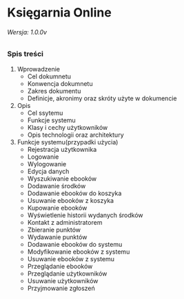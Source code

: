 # Księgarnia Online
###### Wersja: 1.0.0v


### Spis treści

1. Wprowadzenie
   * Cel dokumnetu
   * Konwencja dokumnetu 
   * Zakres dokumentu
   * Definicje, akronimy oraz skróty użyte w dokumencie 
2. Opis
   * Cel ssytemu
   * Funkcje systemu
   * Klasy i cechy użytkowników
   * Opis technologii oraz architektury
3. Funkcje systemu(przypadki użycia)
   * Rejestracja użytkownika 
   * Logowanie
   * Wylogowanie
   * Edycja danych
   * Wyszukiwanie ebooków
   * Dodawanie środków
   * Dodawanie ebooków do koszyka
   * Usuwanie ebooków z koszyka
   * Kupowanie ebooków
   * Wyświetlenie historii wydanych środków
   * Kontakt z administratorem 
   * Zbieranie punktów
   * Wydawanie punktów
   * Dodawanie ebooków do systemu
   * Modyfikowanie ebooków z systemu
   * Usuwanie ebooków z systemu
   * Przeglądanie ebooków
   * Przeglądanie użytkowników
   * Usuwanie użytkowników
   * Przyjmowanie zgłoszeń 
